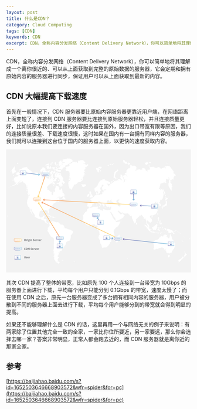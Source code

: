 ```yaml
---
layout: post
title: 什么是CDN？
category: Cloud Computing
tags: [CDN]
keywords: CDN
excerpt: CDN，全称内容分发网络（Content Delivery Network），你可以简单地将其理解成一个离你很近的、可以从上面获取到完整的原始数据的服务器，它会定期和拥有原始内容的服务器进行同步，保证用户可以从上面获取到最新的内容。
---
```


CDN，全称内容分发网络（Content Delivery Network），你可以简单地将其理解成一个离你很近的、可以从上面获取到完整的原始数据的服务器，它会定期和拥有原始内容的服务器进行同步，保证用户可以从上面获取到最新的内容。

## CDN 大幅提高下载速度

首先在一般情况下，CDN 服务器要比原始内容服务器更靠近用户端，在网络距离上面变短了，连接到 CDN 服务器要比连接到原始服务器轻松，并且连接质量更好，比如说原本我们要连接的内容服务器在国外，因为出口带宽有限等原因，我们的连接质量很差、下载速度很慢，这时如果在国内有一台拥有同样内容的服务器，我们就可以连接到这台位于国内的服务器上面，以更快的速度获取内容。

![](/assets/images/2020/CDN.png)

其次 CDN 提高了整体的带宽，比如原先 100 个人连接到一台带宽为 10Gbps 的服务器上面进行下载，平均每个用户只能分到 0.1Gbps 的带宽，速度太慢了；而在使用 CDN 之后，原先一台服务器变成了多台拥有相同内容的服务器，用户被分散到不同的服务器上面去进行下载，平均每个用户能够分到的带宽就会得到明显的提高。

如果还不能够理解什么是 CDN 的话，这里再用一个与网络无关的例子来说明：有两家除了位置其他完全一致的全家，一家比你住所要近，另一家要远，那么你会选择去哪一家？答案非常明显，正常人都会跑去近的，而 CDN 服务器就是离你近的那家全家。

## 参考

[https://baijiahao.baidu.com/s?id=1652503646668903572&wfr=spider&for=pc](https://baijiahao.baidu.com/s?id=1652503646668903572&wfr=spider&for=pc)
